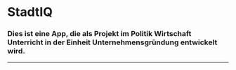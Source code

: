 # StadtIQ
### Dies ist eine App, die als Projekt im Politik Wirtschaft Unterricht in der Einheit Unternehmensgründung entwickelt wird. 
---
